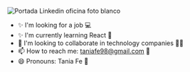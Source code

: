 
![Portada Linkedin oficina foto blanco](https://user-images.githubusercontent.com/116085996/229599675-9c6345a7-7125-427c-83f6-3ddf905f21f6.png)

<!--**Taniagf31/Taniagf31** is a ✨ _special_ ✨ repository because its `README.md` (this file) appears on your GitHub profile.-->

- ✨ I'm looking for a job 💻
- ✨ I'm currently learning React 📝
- 👯 I'm looking to collaborate in technology companies 👩‍💼
- 📫 How to reach me: taniafe98@gmail.com 📧
- 😄 Pronouns: Tania Fe 🌸

